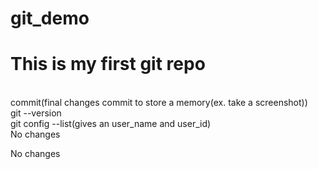 # git_demo
<h1>This is my first git repo</h1>
<br>
commit(final changes commit to store a memory(ex. take a screenshot))
<br>
git --version
<br>
git config --list(gives an user_name and user_id)
<br>
 No changes

No changes






